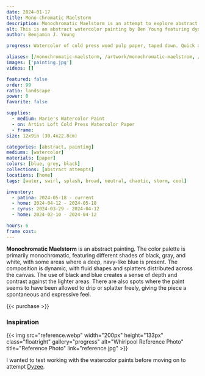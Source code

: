 ```yaml
---
date: 2024-01-17
title: Mono-chromatic Maelstorm
description: Monochromatic Maelstorm is an attempt to explore abstract watercolor painting. But the abstraction is subjectively representative of a water swirl.
alt: This is an abstract watercolor painting by Ben Young featuring dynamic blue and black brushstrokes, with splatters and washes creating a sense of movement and swirl.
author: Benjamin J. Young

progress: Watercolor of cold press wood pulp paper, taped down. Quick and easy. Two or three stages of layers and steps. I believe it only took two days, if that.

aliases: [/monochromatic-maelstorm, /artwork/monochromatic-maelstrom, /artwork/mono-chromatic-maelstorm]
images: ['painting.jpg']
videos: []

featured: false
order: 99
ratio: landscape
power: 0
favorite: false

supplies:
  - medium: Marie's Watercolor Paint
  - on: Artist Loft Cold Press Watercolor Paper
  - frame: 
size: 12x9in (30.4x22.8cm)

categories: [abstract, painting]
mediums: [watercolor]
materials: [paper]
colors: [blue, grey, black]
collections: [abstract attempts]
locations: [home]
tags: [water, swirl, splash, broad, neutral, chaotic, storm, cool]

inventory:
  - patina: 2024-05-18 - current
  - home: 2024-04-12 - 2024-05-18
  - cyrus: 2024-03-29 - 2024-04-12
  - home: 2024-02-10 - 2024-04-12

hours: 6
frame cost: 
---
```


**Monochromatic Maelstorm** is an abstract painting. The color palette is primarily monochromatic, featuring different shades of black, gray, and white, with some areas where a deep, navy-like blue is present. The composition is dynamic, with fluid shapes and splatters distributed across the canvas. The use of black and blue creates a sense of depth and contrast against the lighter areas. There are also spots where the paint seems to have been allowed to drip or splatter freely, giving the piece a spontaneous and expressive feel.

<!--more-->

{{< purchase >}}

### Inspiration ###

{{< img src="reference.webp" width="200px" height="133px" class="floatright" gallery="progress" alt="Whirlpool Reference Photo" title="Reference Photo" link="reference.jpg" >}}

I wanted to test working with the watercolor paints before moving on to attempt [Dyzee](/artwork/dyzee).
